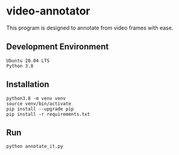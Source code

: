 # video-annotator
This program is designed to annotate from video frames with ease.

## Development Environment
```
Ubuntu 20.04 LTS
Python 3.8
```

## Installation
```
python3.8 -m venv venv
source venv/bin/activate
pip install --upgrade pip
pip install -r requirements.txt
```
## Run
```
python annotate_it.py
```